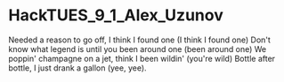 # HackTUES_9_1_Alex_Uzunov

Needed a reason to go off, I think I found one (I think I found one)
Don't know what legend is until you been around one (been around one)
We poppin' champagne on a jet, think I been wildin' (you're wild)
Bottle after bottle, I just drank a gallon (yee, yee).

